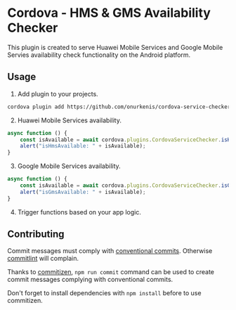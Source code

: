 # Cordova - HMS & GMS Availability Checker

This plugin is created to serve Huawei Mobile Services and Google Mobile Servies availability check functionality on the Android platform. 


## Usage

1. Add plugin to your projects.

```sh
cordova plugin add https://github.com/onurkenis/cordova-service-checker.git
```

2. Huawei Mobile Services availability.

```javascript
async function () {
    const isAvailable = await cordova.plugins.CordovaServiceChecker.isHmsAvailable();
    alert("isHmsAvailable: " + isAvailable);
}
```

3. Google Mobile Services availability.

```javascript
async function () {
    const isAvailable = await cordova.plugins.CordovaServiceChecker.isGmsAvailable();
    alert("isGmsAvailable: " + isAvailable);
}
```

4. Trigger functions based on your app logic.


## Contributing

Commit messages must comply with [conventional commits](https://www.conventionalcommits.org). Otherwise [commitlint](https://github.com/conventional-changelog/commitlint) will complain.

Thanks to [commitizen](https://github.com/commitizen), `npm run commit` command can be used to create commit messages complying with conventional commits.

Don't forget to install dependencies with `npm install` before to use commitizen.
